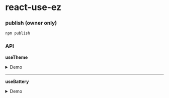 # react-use-ez

### publish (owner only)

```js
npm publish
```

### API

**useTheme**

<details close>
<summary>Demo</summary>

```js
import { useTheme, Theme } from "react-use-ez";

const [theme, changeTheme] = useTheme()

<button onClick={() => changeTheme()}>change theme</button>
```

</details>

---

**useBattery**

<details close>
<summary>Demo</summary>

```js
import { useBattery } from 'react-use-ez'

const battery = useBattery()
```

</details>
